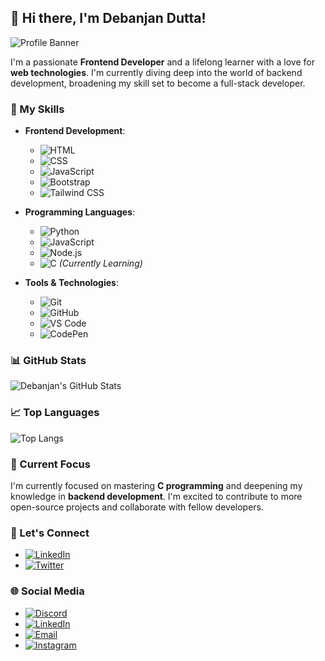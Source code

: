## 👋 Hi there, I'm Debanjan Dutta!

![Profile Banner](https://via.placeholder.com/800x200.png?text=Welcome+to+my+GitHub+Profile)

I'm a passionate **Frontend Developer** and a lifelong learner with a love for **web technologies**. I'm currently diving deep into the world of backend development, broadening my skill set to become a full-stack developer.

### 🚀 My Skills

- **Frontend Development**: 
  - ![HTML](https://img.shields.io/badge/-HTML5-E34F26?style=flat-square&logo=html5&logoColor=white)
  - ![CSS](https://img.shields.io/badge/-CSS3-1572B6?style=flat-square&logo=css3)
  - ![JavaScript](https://img.shields.io/badge/-JavaScript-F7DF1E?style=flat-square&logo=javascript&logoColor=black)
  - ![Bootstrap](https://img.shields.io/badge/-Bootstrap-7952B3?style=flat-square&logo=bootstrap)
  - ![Tailwind CSS](https://img.shields.io/badge/-Tailwind%20CSS-38B2AC?style=flat-square&logo=tailwind-css)

- **Programming Languages**:
  - ![Python](https://img.shields.io/badge/-Python-3776AB?style=flat-square&logo=python&logoColor=white)
  - ![JavaScript](https://img.shields.io/badge/-JavaScript-F7DF1E?style=flat-square&logo=javascript&logoColor=black)
  - ![Node.js](https://img.shields.io/badge/-Node.js-339933?style=flat-square&logo=node.js&logoColor=white)
  - ![C](https://img.shields.io/badge/-C-00599C?style=flat-square&logo=c&logoColor=white) *(Currently Learning)*

- **Tools & Technologies**:
  - ![Git](https://img.shields.io/badge/-Git-F05032?style=flat-square&logo=git&logoColor=white)
  - ![GitHub](https://img.shields.io/badge/-GitHub-181717?style=flat-square&logo=github)
  - ![VS Code](https://img.shields.io/badge/-VS%20Code-007ACC?style=flat-square&logo=visual-studio-code)
  - ![CodePen](https://img.shields.io/badge/-CodePen-000000?style=flat-square&logo=codepen&logoColor=white)

### 📊 GitHub Stats

![Debanjan's GitHub Stats](https://github-readme-stats.vercel.app/api?username=Debanjan110d&show_icons=true&theme=radical)

### 📈 Top Languages

![Top Langs](https://github-readme-stats.vercel.app/api/top-langs/?username=Debanjan110d&layout=compact&theme=radical)

### 🌱 Current Focus

I'm currently focused on mastering **C programming** and deepening my knowledge in **backend development**. I'm excited to contribute to more open-source projects and collaborate with fellow developers.

### 🎯 Let's Connect

- [![LinkedIn](https://img.shields.io/badge/-LinkedIn-0A66C2?style=flat-square&logo=linkedin&logoColor=white)](https://www.linkedin.com/in/your-profile)
- [![Twitter](https://img.shields.io/badge/-Twitter-1DA1F2?style=flat-square&logo=twitter&logoColor=white)](https://twitter.com/your-profile)

### 🌐 Social Media

- [![Discord](https://img.shields.io/badge/-Discord-5865F2?style=flat-square&logo=discord&logoColor=white)](https://discord.com/users/your-profile)
- [![LinkedIn](https://img.shields.io/badge/-LinkedIn-0A66C2?style=flat-square&logo=linkedin&logoColor=white)](https://www.linkedin.com/in/your-profile)
- [![Email](https://img.shields.io/badge/-Email-D14836?style=flat-square&logo=gmail&logoColor=white)](mailto:your-email@gmail.com)
- [![Instagram](https://img.shields.io/badge/-Instagram-E4405F?style=flat-square&logo=instagram&logoColor=white)](https://www.instagram.com/your-profile)


<!---
Debanjan110d/Debanjan110d is a ✨ special ✨ repository because its `README.md` (this file) appears on your GitHub profile.
You can click the Preview link to take a look at your changes.
--->
